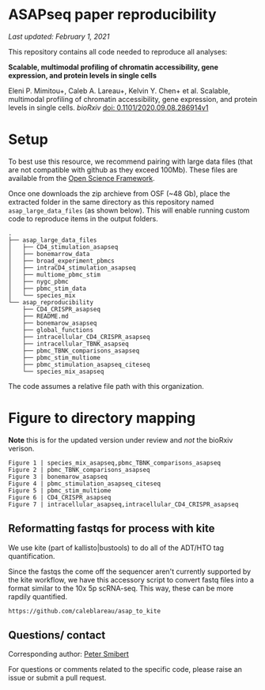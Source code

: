 # ASAPseq paper reproducibility

_Last updated: February 1, 2021_

This repository contains all code needed to reproduce all analyses:

**Scalable, multimodal profiling of chromatin accessibility, gene expression, and protein levels in single cells**
 
Eleni P. Mimitou+, Caleb A. Lareau+, Kelvin Y. Chen+ et al. Scalable, multimodal profiling of chromatin accessibility, gene expression, and protein levels in single cells. _bioRxiv_ [doi: 0.1101/2020.09.08.286914v1](https://www.biorxiv.org/content/10.1101/2020.09.08.286914v1)

# Setup

To best use this resource, we recommend pairing with large data files (that are not compatible with github as they exceed 100Mb). These files are available from the [Open Science Framework](https://osf.io/96va3/).

Once one downloads the zip archieve from OSF (~48 Gb), place the extracted folder in the same directory as this repository named `asap_large_data_files` (as shown below). This will enable running custom code to reproduce items in the output folders. 

```
.
├── asap_large_data_files
│   ├── CD4_stimulation_asapseq
│   ├── bonemarrow_data
│   ├── broad_experiment_pbmcs
│   ├── intraCD4_stimulation_asapseq
│   ├── multiome_pbmc_stim
│   ├── nygc_pbmc
│   ├── pbmc_stim_data
│   └── species_mix
└── asap_reproducibility
    ├── CD4_CRISPR_asapseq
    ├── README.md
    ├── bonemarow_asapseq
    ├── global_functions
    ├── intracellular_CD4_CRISPR_asapseq
    ├── intracellular_TBNK_asapseq
    ├── pbmc_TBNK_comparisons_asapseq
    ├── pbmc_stim_multiome
    ├── pbmc_stimulation_asapseq_citeseq
    └── species_mix_asapseq
```

The code assumes a relative file path with this organization. 


# Figure to directory mapping
**Note** this is for the updated version under review and _not_ the bioRxiv verison.
```
Figure 1 | species_mix_asapseq,pbmc_TBNK_comparisons_asapseq
Figure 2 | pbmc_TBNK_comparisons_asapseq
Figure 3 | bonemarow_asapseq
Figure 4 | pbmc_stimulation_asapseq_citeseq
Figure 5 | pbmc_stim_multiome
Figure 6 | CD4_CRISPR_asapseq
Figure 7 | intracellular_asapseq,intracellular_CD4_CRISPR_asapseq
```

## Reformatting fastqs for process with kite
We use kite (part of kallisto|bustools) to do all of the ADT/HTO tag quantification. 

Since the fastqs the come off the sequencer aren't currently supported by the kite
workflow, we have this accessory script to convert fastq files into a format similar 
to the 10x 5p scRNA-seq. This way, these can be more rapdily quantified. 

```
https://github.com/caleblareau/asap_to_kite
```

## Questions/ contact

Corresponding author: [Peter Smibert](smibertp@gmail.com)

For questions or comments related to the specific code, please raise an issue or submit a pull request. 

<br><br>
